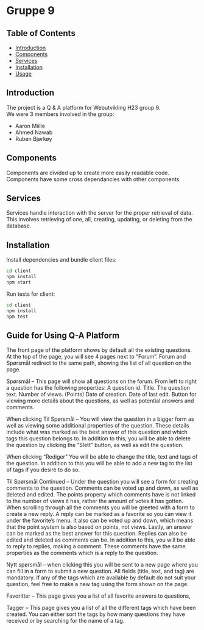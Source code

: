 # Gruppe 9

## Table of Contents

- [Introduction](#introduction)
- [Components](#components)
- [Services](#services)
- [Installation](#installation)
- [Usage](#usage)

## Introduction

The project is a Q & A platform for Webutvikling H23 group 9.  
We were 3 members involved in the group:
* Aaron Miille
* Ahmed Nawab
* Ruben Bjørkøy


## Components

Components are divided up to create more easily readable code.  Components have some cross dependancies with other components.

## Services

Services handle interaction with the server for the proper retrieval of data. This involves retrieving of one, all, creating, updating, or deleting from the database.

## Installation

Install dependencies and bundle client files:

```sh
cd client
npm install
npm start
```
Run tests for client:

```sh
cd client
npm install
npm test
```
## Guide for Using Q-A Platform 

The front page of the platform shows by default all the existing questions. At the top of the page, you will see 4 pages next to “Forum”. Forum and Spørsmål redirect to the same path, showing the list of all question on the page. 

Spørsmål – This page will show all questions on the forum. From left to right a question has the following properties:
A question id.
Title.
The question text.
Number of views. (Points)
Date of creation.
Date of last edit.
Button for viewing more details about the questions, as well as potential answers and comments.

When clicking Til Spørsmål –
You will view the question in a bigger form as well as viewing some additional properties of the question. These details include what was marked as the best answer of this question and which tags this question belongs to. In addition to this, you will be able to delete the question by clicking the “Slett” button, as well as edit the question. 


When clicking “Rediger”
You will be able to change the title, text and tags of the question. In addition to this you will be able to add a new tag to the list of tags if you desire to do so.

Til Spørsmål Continued –
Under the question you will see a form for creating comments to the question. Comments can be voted up and down, as well as deleted and edited. The points property which comments have is not linked to the number of views it has, rather the amount of votes it has gotten. When scrolling through all the comments you will be greeted with a form to create a new reply. A reply can be marked as a favorite so you can view it under the favorite’s menu. It also can be voted up and down, which means that the point system is also based on points, not views. Lastly, an answer can be marked as the best answer for this question. Replies can also be edited and deleted as comments can be. In addition to this, you will be able to reply to replies, making a comment. These comments have the same properties as the comments which is a reply to the question. 



Nytt spørsmål – when clicking this you will be sent to a new page where you can fill in a form to submit a new question. All fields (title, text, and tag) are mandatory. If any of the tags which are available by default do not suit your question, feel free to make a new tag using the form shown on the page. 

Favoritter – This page gives you a list of all favorite answers to questions,

Tagger – This page gives you a list of all the different tags which have been created. You can either sort the tags by how many questions they have received or by searching for the name of a tag.



